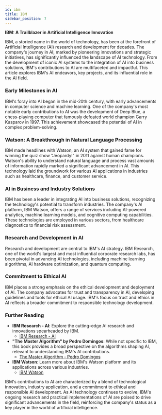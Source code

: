 ```yaml
---
id: ibm
title: IBM
sidebar_position: 7
---
```


**IBM: A Trailblazer in Artificial Intelligence Innovation**

IBM, a storied name in the world of technology, has been at the forefront of Artificial Intelligence (AI) research and development for decades. The company's journey in AI, marked by pioneering innovations and strategic initiatives, has significantly influenced the landscape of AI technology. From the development of iconic AI systems to the integration of AI into business solutions, IBM's contributions to AI are multifaceted and impactful. This article explores IBM's AI endeavors, key projects, and its influential role in the AI field.

### Early Milestones in AI
IBM's foray into AI began in the mid-20th century, with early advancements in computer science and machine learning. One of the company's most notable early contributions to AI was the development of Deep Blue, a chess-playing computer that famously defeated world champion Garry Kasparov in 1997. This achievement showcased the potential of AI in complex problem-solving.

### Watson: A Breakthrough in Natural Language Processing
IBM made headlines with Watson, an AI system that gained fame for winning the quiz show "Jeopardy!" in 2011 against human champions. Watson's ability to understand natural language and process vast amounts of information rapidly marked a significant advancement in AI. This technology laid the groundwork for various AI applications in industries such as healthcare, finance, and customer service.

### AI in Business and Industry Solutions
IBM has been a leader in integrating AI into business solutions, recognizing the technology's potential to transform industries. The company's AI platform, IBM Watson, offers a range of services including AI-powered analytics, machine learning models, and cognitive computing capabilities. These technologies are employed in various sectors, from healthcare diagnostics to financial risk assessment.

### Research and Development in AI
Research and development are central to IBM's AI strategy. IBM Research, one of the world's largest and most influential corporate research labs, has been pivotal in advancing AI technologies, including machine learning algorithms, AI hardware optimization, and quantum computing.

### Commitment to Ethical AI
IBM places a strong emphasis on the ethical development and deployment of AI. The company advocates for trust and transparency in AI, developing guidelines and tools for ethical AI usage. IBM's focus on trust and ethics in AI reflects a broader commitment to responsible technology development.

### Further Reading
- **IBM Research - AI**: Explore the cutting-edge AI research and innovations spearheaded by IBM.
  - [IBM Research - AI](https://www.research.ibm.com/artificial-intelligence/)
- **"The Master Algorithm" by Pedro Domingos**: While not specific to IBM, this book provides a broad perspective on the algorithms shaping AI, relevant to understanding IBM's AI contributions.
  - [The Master Algorithm - Pedro Domingos](https://www.basicbooks.com/titles/pedro-domingos/the-master-algorithm/9780465094271/)
- **IBM Watson**: Learn more about IBM's Watson platform and its applications across various industries.
  - [IBM Watson](https://www.ibm.com/watson)

IBM's contributions to AI are characterized by a blend of technological innovation, industry application, and a commitment to ethical and responsible AI development. As AI technology continues to evolve, IBM's ongoing research and practical implementations of AI are poised to drive significant advancements in the field, reinforcing the company's status as a key player in the world of artificial intelligence.